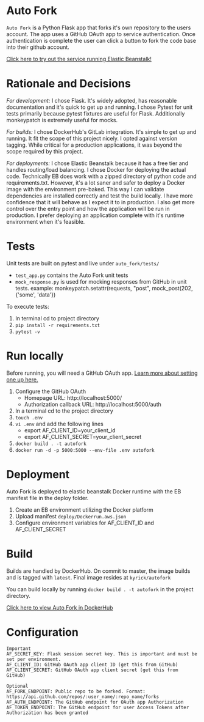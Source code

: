 # Auto Fork

`Auto Fork` is a Python Flask app that forks it's own repository to the users account.
The app uses a GitHub OAuth app to service authentication. 
Once authentication is complete the user can click a button to fork the code base into their github account.

[Click here to try out the service running Elastic Beanstalk!](http://auto-fork.us-east-1.elasticbeanstalk.com) 

# Rationale and Decisions

*For development:* I chose Flask. It's widely adopted, has reasonable documentation and it's quick to get up and running.
I chose Pytest for unit tests primarily because pytest fixtures are useful for Flask. Additionally monkeypatch is extremely useful for mocks.

*For builds:* I chose DockerHub's GitLab integration. It's simple to get up and running. It fit the scope of this project nicely.
I opted against version tagging. While critical for a production applications, it was beyond the scope required by this project.

*For deployments:* I chose Elastic Beanstalk because it has a free tier and handles routing/load balancing.
I chose Docker for deploying the actual code. Technically EB does work with a zipped directory of python code and requirements.txt. 
However, it's a lot saner and safer to deploy a Docker image with the environment pre-baked. This way I can validate dependencies are installed correctly and test the build locally.
I have more confidence that it will behave as I expect it to in production. I also get more control over the entry point and how the application will be run in production. 
I prefer deploying an application complete with it's runtime environment when it's feasible.

# Tests

Unit tests are built on pytest and live under `auto_fork/tests/`
* `test_app.py` contains the Auto Fork unit tests
* `mock_response.py` is used for mocking responses from GitHub in unit tests. example: monkeypatch.setattr(requests, "post", mock_post(202, {'some', 'data'})

To execute tests:
1. In terminal cd to project directory
1. `pip install -r requirements.txt`
1. `pytest -v`

# Run locally

Before running, you will need a GitHub OAuth app. [Learn more about setting one up here.](https://docs.github.com/en/developers/apps/creating-an-oauth-app)

1. Configure the GitHub OAuth 
    * Homepage URL: http://localhost:5000/
    * Authorization callback URL: http://localhost:5000/auth
1. In a terminal cd to the project directory
1. `touch .env`
1. `vi .env` and add the following lines 
    * export AF_CLIENT_ID=your_client_id
    * export AF_CLIENT_SECRET=your_client_secret
1. `docker build . -t autofork`
1. `docker run -d -p 5000:5000 --env-file .env autofork`

# Deployment 

Auto Fork is deployed to elastic beanstalk Docker runtime with the EB manifest file in the deploy folder.

1. Create an EB environment utilizing the Docker platform
1. Upload manifest `deploy/Dockerrun.aws.json`
1. Configure environment variables for AF_CLIENT_ID and AF_CLIENT_SECRET

# Build

Builds are handled by DockerHub. On commit to master, the image builds and is tagged with `latest`. Final image resides at `kyrick/autofork`

You can build locally by running `docker build . -t autofork` in the project directory.

[Click here to view Auto Fork in DockerHub](https://hub.docker.com/r/kyrick/autofork)

# Configuration

```
Important
AF_SECRET_KEY: Flask session secret key. This is important and must be set per environment.
AF_CLIENT_ID: GitHub OAuth app client ID (get this from GitHub)
AF_CLIENT_SECRET: GitHub OAuth app client secret (get this from GitHub)

Optional
AF_FORK_ENDPOINT: Public repo to be forked. Format: https://api.github.com/repos/:user_name/:repo_name/forks
AF_AUTH_ENDPOINT: The GitHub endpoint for OAuth app Authorization
AF_TOKEN_ENDPOINT: The GitHub endpoint for user Access Tokens after Authorization has been granted 
```

